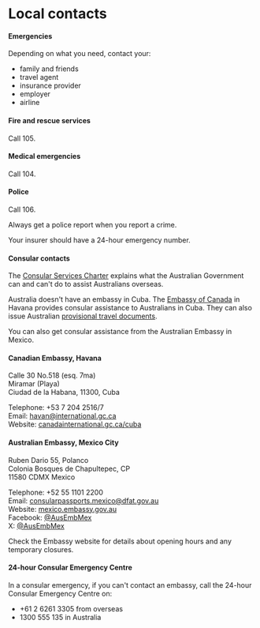 # Local contacts

#### Emergencies

Depending on what you need, contact your:

* family and friends
* travel agent
* insurance provider
* employer
* airline

#### Fire and rescue services

Call 105.

#### Medical emergencies

Call 104.

#### Police

Call 106.

Always get a police report when you report a crime.

Your insurer should have a 24-hour emergency number.

#### Consular contacts

The [Consular Services Charter](/node/46) explains what the Australian Government can and can't do to assist Australians overseas.

Australia doesn't have an embassy in Cuba. The [Embassy of Canada](https://www.international.gc.ca/country-pays/cuba/index.aspx?lang=eng) in Havana provides consular assistance to Australians in Cuba. They can also issue Australian [provisional travel documents](https://www.passports.gov.au/travel-related-documents).

You can also get consular assistance from the Australian Embassy in Mexico.

#### Canadian Embassy, Havana

Calle 30 No.518 (esq. 7ma)   
Miramar (Playa)   
Ciudad de la Habana, 11300, Cuba  
  
Telephone: +53 7 204 2516/7  
Email: havan@international.gc.ca   
Website: [canadainternational.gc.ca/cuba](https://www.international.gc.ca/country-pays/cuba/index.aspx?lang=eng)

#### Australian Embassy, Mexico City

Ruben Dario 55, Polanco   
Colonia Bosques de Chapultepec, CP   
11580 CDMX Mexico  
  
Telephone: +52 55 1101 2200   
Email: [consularpassports.mexico@dfat.gov.au](mailto:consularpassports.mexico@dfat.gov.au)   
Website: [mexico.embassy.gov.au](http://www.mexico.embassy.gov.au/mctycastellano/home.html)  
Facebook: [@AusEmbMex](https://www.facebook.com/AusEmbMex)  
X: [@AusEmbMex](https://twitter.com/AusEmbMex)

Check the Embassy website for details about opening hours and any temporary closures.

#### 24-hour Consular Emergency Centre

In a consular emergency, if you can't contact an embassy, call the 24-hour Consular Emergency Centre on:

* +61 2 6261 3305 from overseas
* 1300 555 135 in Australia
